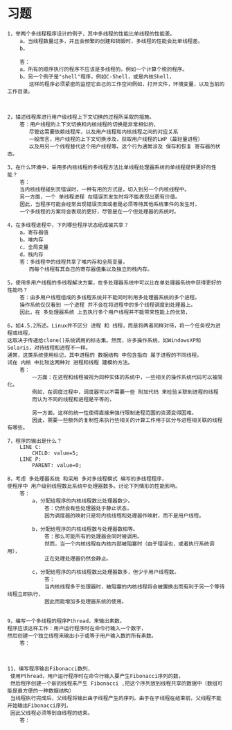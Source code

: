 # 习题
    1，举两个多线程程序设计的例子，其中多线程的性能比单线程的性能差。
        a，当线程数量过多，并且会频繁的创建和销毁时，多线程的性能会比单线程差。
        b，

        答：
        a，所有的顺序执行的程序不应该是多线程的。例如一个计算个税的程序。
        b，另一个例子是"shell"程序，例如C-Shell，或是内核Shell，
           这样的程序必须紧密的监控它自己的工作空间例如，打开文件，环境变量，以及当前的工作目录。



    2，描述线程库进行用户级线程上下文切换的过程所采取的措施。
        答：用户线程的上下文切换和内核线程的切换是非常相似的，
           尽管这需要依赖线程库，以及用户线程和内核线程之间的对应关系
           一般而言，用户线程的上下文切换涉及，获取用户线程的LWP（最轻量进程）
           以及用另一个线程替代这个用户线程等。这个行为通常涉及 保存和恢复 寄存器的状态。

    3，在什么环境中，采用多内核线程的多线程方法比单线程处理器系统的单线程提供更好的性能？
        答：
        当内核线程碰到页错误时，一种有用的方式是，切入到另一个内核线程中。
        另一方面，一个 单线程进程 在错误页发生时将不能表现出更有价值。
        因此，当程序可能会经常出现错误页面或者是必须等待其他系统事件的发生时，
        一个多线程的方案将会表现的更好，尽管是在一个但处理器的系统时。

    4，在多线程进程中，下列哪些程序状态组成被共享？
        a，寄存器值
        b，堆内存
        c，全局变量
        d，栈内存
        答：多线程中的线程共享了堆内存和全局变量，
           而每个线程有其自己的寄存器值集以及独立的栈内存。

    5，使用多用户线程的多线程解决方案，在多处理器系统中可以比在单处理器系统中获得更好的性能吗？
        答：由多用户线程组成的多线程系统并不能同时利用多处理器系统的多个进程。
        操作系统仅仅看到 一个进程 并不会在将进程中的多个线程调度到处理器上。
        因此，在 多处理器系统 上去执行多个用户线程并不能带来性能上的优势，

    6，如4.5.2所述。Linux并不区分 进程 和 线程，而是将两者同样对待，将一个任务视为进程或线程，
    这取决于传递给clone()系统调用的标志集。然而，许多操作系统，如WindowsXP和Solaris，对待线程和进程不一样。
    通常，这类系统使用标记，其中进程的 数据结构 中包含指向 属于进程的不同线程。
    试在 内核 中比较这两种对 进程和线程 建模的方法。
        答：
            一方面：在进程和线程被视为同种实体的系统中，一些相关的操作系统代码可以被简化。
            例如，在调度过程中，调度器可以不需要一些 附加代码 来检验关联到进程的线程
            而认为不同的线程和进程是平等的，

            另一方面，这样的统一性使得直接来强行限制进程范围的资源变得困难。
            因此，需要一些额外的复制性来执行些相关的计算工作用于区分与进程相关联的线程有哪些。

    7，程序的输出是什么？
        LINE C:
            CHILD: value=5;
        LINE P:
            PARENT: value=0;

    8，考虑 多处理器系统 和采用 多对多线程模式 编写的多线程程序，
    使程序中 用户级别线程数比系统中处理器数多。讨论下列情形的性能影响。
        答：
            a，分配给程序的内核线程数比处理器数少。
                答：仍然会有些处理器处于静止状态，
                因为调度器的映射只是将内核线程和处理器作映射，而不是用户线程。

            b，分配给程序的内核线程数与处理器数相等。
                答：那么可能所有的处理器会同时被调用。
                然而，当一个内核线程在内核内部被阻塞时（由于错误也，或者执行系统调用），
                正在处理处理器仍然会静止。

            c，分配给程序的内核线程数比处理器数多，但少于用户线程数。
                答：
                当内核线程多于处理器时，被阻塞的内核线程将会被置换出而有利于另一个等待线程立即执行，
                因此而能增加多处理器系统的使用。


    9，编写一个多线程的程序Pthread，来输出素数。
    程序应该这样工作：用户运行程序时在命令行输入一个数字，
    然后创建一个独立线程来输出小于或等于用户输入数的所有素数。
        答：



    11，编写程序输出Fibonacci数列，
     使用Pthread，用户运行程序时在命令行输入要产生Fibonacci序列的数，
     然后程序创建一个新的线程来产生 Fibonacci ,把这个序列放到线程共享的数据中（数组可能是最方便的一种数据结构）
     当线程执行完成后，父线程将输出由子线程产生的序列。由于在子线程在结束前，父线程不能开始输出Fibonacci序列，
     因此父线程必须等到自线程的结束。
        答：














